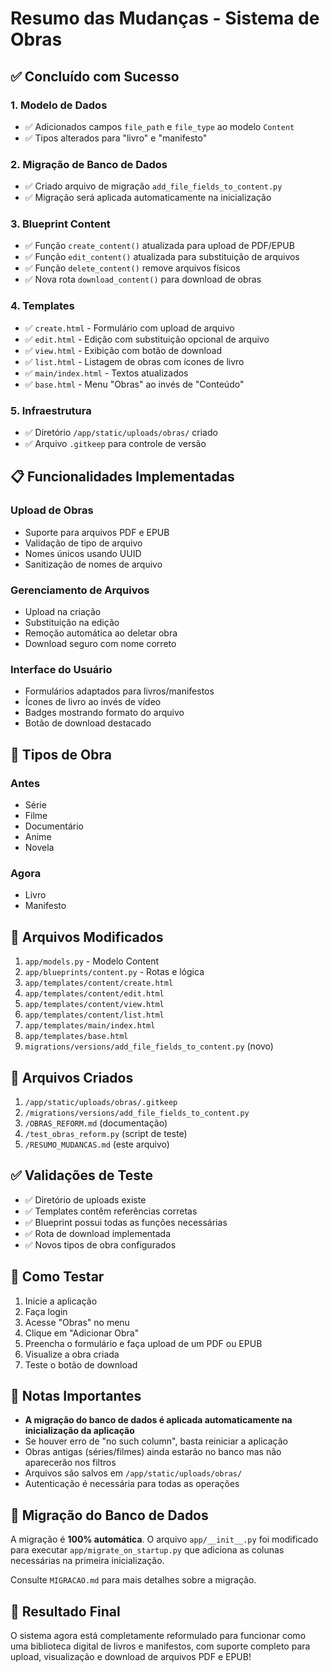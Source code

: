 # Resumo das Mudanças - Sistema de Obras

## ✅ Concluído com Sucesso

### 1. Modelo de Dados
- ✅ Adicionados campos `file_path` e `file_type` ao modelo `Content`
- ✅ Tipos alterados para "livro" e "manifesto"

### 2. Migração de Banco de Dados
- ✅ Criado arquivo de migração `add_file_fields_to_content.py`
- ✅ Migração será aplicada automaticamente na inicialização

### 3. Blueprint Content
- ✅ Função `create_content()` atualizada para upload de PDF/EPUB
- ✅ Função `edit_content()` atualizada para substituição de arquivos
- ✅ Função `delete_content()` remove arquivos físicos
- ✅ Nova rota `download_content()` para download de obras

### 4. Templates
- ✅ `create.html` - Formulário com upload de arquivo
- ✅ `edit.html` - Edição com substituição opcional de arquivo
- ✅ `view.html` - Exibição com botão de download
- ✅ `list.html` - Listagem de obras com ícones de livro
- ✅ `main/index.html` - Textos atualizados
- ✅ `base.html` - Menu "Obras" ao invés de "Conteúdo"

### 5. Infraestrutura
- ✅ Diretório `/app/static/uploads/obras/` criado
- ✅ Arquivo `.gitkeep` para controle de versão

## 📋 Funcionalidades Implementadas

### Upload de Obras
- Suporte para arquivos PDF e EPUB
- Validação de tipo de arquivo
- Nomes únicos usando UUID
- Sanitização de nomes de arquivo

### Gerenciamento de Arquivos
- Upload na criação
- Substituição na edição
- Remoção automática ao deletar obra
- Download seguro com nome correto

### Interface do Usuário
- Formulários adaptados para livros/manifestos
- Ícones de livro ao invés de vídeo
- Badges mostrando formato do arquivo
- Botão de download destacado

## 🎯 Tipos de Obra

### Antes
- Série
- Filme
- Documentário
- Anime
- Novela

### Agora
- Livro
- Manifesto

## 📁 Arquivos Modificados

1. `app/models.py` - Modelo Content
2. `app/blueprints/content.py` - Rotas e lógica
3. `app/templates/content/create.html`
4. `app/templates/content/edit.html`
5. `app/templates/content/view.html`
6. `app/templates/content/list.html`
7. `app/templates/main/index.html`
8. `app/templates/base.html`
9. `migrations/versions/add_file_fields_to_content.py` (novo)

## 📁 Arquivos Criados

1. `/app/static/uploads/obras/.gitkeep`
2. `/migrations/versions/add_file_fields_to_content.py`
3. `/OBRAS_REFORM.md` (documentação)
4. `/test_obras_reform.py` (script de teste)
5. `/RESUMO_MUDANCAS.md` (este arquivo)

## ✅ Validações de Teste

- ✅ Diretório de uploads existe
- ✅ Templates contêm referências corretas
- ✅ Blueprint possui todas as funções necessárias
- ✅ Rota de download implementada
- ✅ Novos tipos de obra configurados

## 🚀 Como Testar

1. Inicie a aplicação
2. Faça login
3. Acesse "Obras" no menu
4. Clique em "Adicionar Obra"
5. Preencha o formulário e faça upload de um PDF ou EPUB
6. Visualize a obra criada
7. Teste o botão de download

## 📝 Notas Importantes

- **A migração do banco de dados é aplicada automaticamente na inicialização da aplicação**
- Se houver erro de "no such column", basta reiniciar a aplicação
- Obras antigas (séries/filmes) ainda estarão no banco mas não aparecerão nos filtros
- Arquivos são salvos em `/app/static/uploads/obras/`
- Autenticação é necessária para todas as operações

## 🔧 Migração do Banco de Dados

A migração é **100% automática**. O arquivo `app/__init__.py` foi modificado para executar `app/migrate_on_startup.py` que adiciona as colunas necessárias na primeira inicialização.

Consulte `MIGRACAO.md` para mais detalhes sobre a migração.

## 🎉 Resultado Final

O sistema agora está completamente reformulado para funcionar como uma biblioteca digital de livros e manifestos, com suporte completo para upload, visualização e download de arquivos PDF e EPUB!
